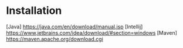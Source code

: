 Installation
============

[Java] https://java.com/en/download/manual.jsp
[Intellij] https://www.jetbrains.com/idea/download/#section=windows
[Maven] https://maven.apache.org/download.cgi
